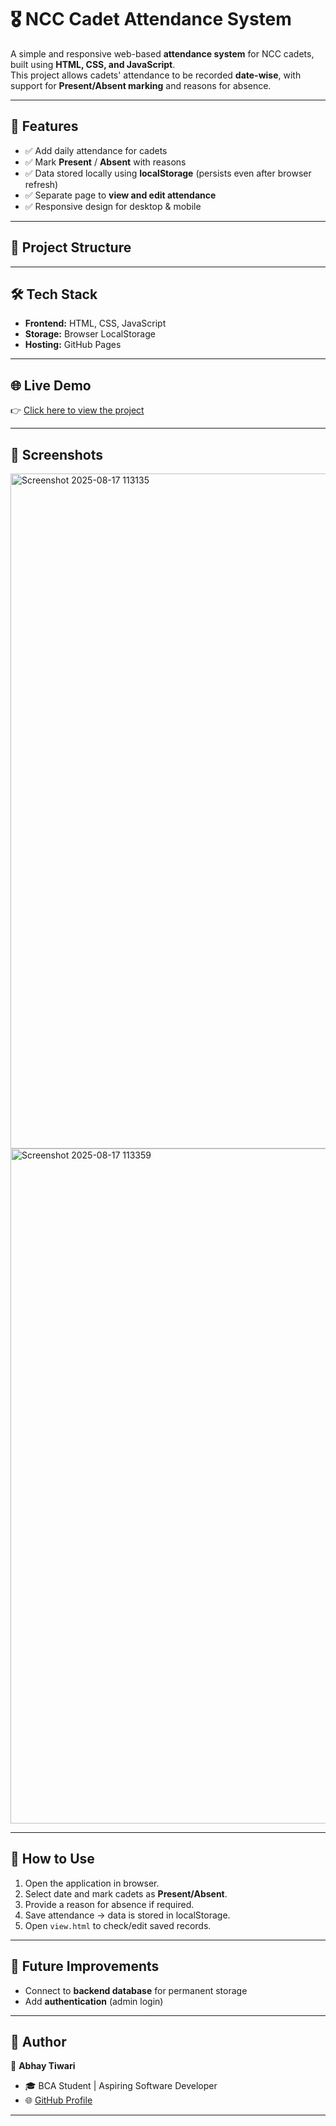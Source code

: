 # 🎖️ NCC Cadet Attendance System

A simple and responsive web-based **attendance system** for NCC cadets, built using **HTML, CSS, and JavaScript**.  
This project allows cadets' attendance to be recorded **date-wise**, with support for **Present/Absent marking** and reasons for absence.  

---

## 🚀 Features
- ✅ Add daily attendance for cadets  
- ✅ Mark **Present** / **Absent** with reasons  
- ✅ Data stored locally using **localStorage** (persists even after browser refresh)  
- ✅ Separate page to **view and edit attendance**  
- ✅ Responsive design for desktop & mobile  

---

## 📂 Project Structure


---

## 🛠️ Tech Stack
- **Frontend:** HTML, CSS, JavaScript  
- **Storage:** Browser LocalStorage  
- **Hosting:** GitHub Pages  

---

## 🌐 Live Demo
👉 [Click here to view the project](https://your-abhaytiwariii.github.io/ncc-attendance-system/)  

---

## 📸 Screenshots
<img width="1920" height="1080" alt="Screenshot 2025-08-17 113135" src="https://github.com/user-attachments/assets/385c808e-5614-4fc1-b83d-3f188ed99e5b" />
<img width="1920" height="1080" alt="Screenshot 2025-08-17 113359" src="https://github.com/user-attachments/assets/f3d99d9a-beef-4852-aff6-db202bfd5480" />

---

## 📌 How to Use
1. Open the application in browser.  
2. Select date and mark cadets as **Present/Absent**.  
3. Provide a reason for absence if required.  
4. Save attendance → data is stored in localStorage.  
5. Open `view.html` to check/edit saved records.  

---

## 🔮 Future Improvements
- Connect to **backend database** for permanent storage  
- Add **authentication** (admin login)  

---

## 🙌 Author
👤 **Abhay Tiwari**  
- 🎓 BCA Student | Aspiring Software Developer  
- 🌐 [GitHub Profile](https://github.com/your-abhaytiwariii)  

---
